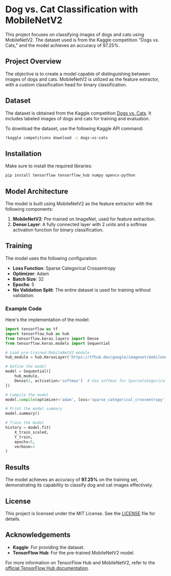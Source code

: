 

# Dog vs. Cat Classification with MobileNetV2

This project focuses on classifying images of dogs and cats using MobileNetV2. The dataset used is from the Kaggle competition "Dogs vs. Cats," and the model achieves an accuracy of 97.25%.

## Project Overview

The objective is to create a model capable of distinguishing between images of dogs and cats. MobileNetV2 is utilized as the feature extractor, with a custom classification head for binary classification.

## Dataset

The dataset is obtained from the Kaggle competition [Dogs vs. Cats](https://www.kaggle.com/c/dogs-vs-cats). It includes labeled images of dogs and cats for training and evaluation.

To download the dataset, use the following Kaggle API command:

```bash
!kaggle competitions download -c dogs-vs-cats
```

## Installation

Make sure to install the required libraries:

```bash
pip install tensorflow tensorflow_hub numpy opencv-python
```

## Model Architecture

The model is built using MobileNetV2 as the feature extractor with the following components:

1. **MobileNetV2**: Pre-trained on ImageNet, used for feature extraction.
2. **Dense Layer**: A fully connected layer with 2 units and a softmax activation function for binary classification.

## Training

The model uses the following configuration:

- **Loss Function**: Sparse Categorical Crossentropy
- **Optimizer**: Adam
- **Batch Size**: 32
- **Epochs**: 5
- **No Validation Split**: The entire dataset is used for training without validation.

### Example Code

Here's the implementation of the model:

```python
import tensorflow as tf
import tensorflow_hub as hub
from tensorflow.keras.layers import Dense
from tensorflow.keras.models import Sequential

# Load pre-trained MobileNetV2 module
hub_module = hub.KerasLayer('https://tfhub.dev/google/imagenet/mobilenet_v2_100_224/feature_vector/4', trainable=False)

# Define the model
model = Sequential([
    hub_module,
    Dense(2, activation='softmax')  # Use softmax for SparseCategoricalCrossentropy
])

# Compile the model
model.compile(optimizer='adam', loss='sparse_categorical_crossentropy', metrics=['accuracy'])

# Print the model summary
model.summary()

# Train the model
history = model.fit(
    X_train_scaled, 
    Y_train, 
    epochs=5, 
    verbose=1
)
```

## Results

The model achieves an accuracy of **97.25%** on the training set, demonstrating its capability to classify dog and cat images effectively.

## License

This project is licensed under the MIT License. See the [LICENSE](LICENSE) file for details.

## Acknowledgements

- **Kaggle**: For providing the dataset.
- **TensorFlow Hub**: For the pre-trained MobileNetV2 model.

For more information on TensorFlow Hub and MobileNetV2, refer to the [official TensorFlow Hub documentation](https://www.tensorflow.org/hub).
